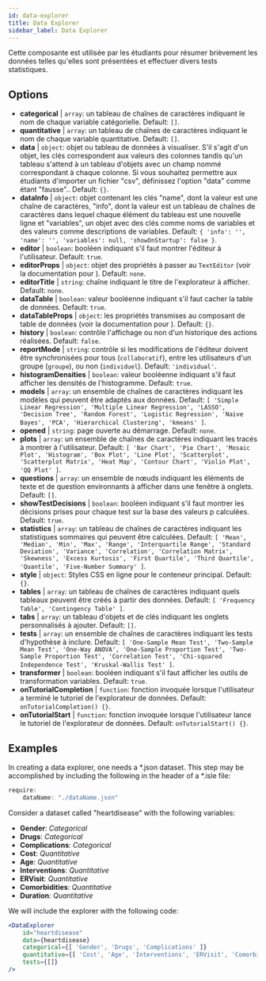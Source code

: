 ```yaml
---
id: data-explorer 
title: Data Explorer
sidebar_label: Data Explorer
---
```


Cette composante est utilisée par les étudiants pour résumer brièvement les données telles qu'elles sont présentées et effectuer divers tests statistiques.

## Options

* __categorical__ | `array`: un tableau de chaînes de caractères indiquant le nom de chaque variable catégorielle. Default: `[]`.
* __quantitative__ | `array`: un tableau de chaînes de caractères indiquant le nom de chaque variable quantitative. Default: `[]`.
* __data__ | `object`: objet ou tableau de données à visualiser. S'il s'agit d'un objet, les clés correspondent aux valeurs des colonnes tandis qu'un tableau s'attend à un tableau d'objets avec un champ nommé correspondant à chaque colonne. Si vous souhaitez permettre aux étudiants d'importer un fichier "csv", définissez l'option "data" comme étant "fausse".. Default: `{}`.
* __dataInfo__ | `object`: objet contenant les clés \"name", dont la valeur est une chaîne de caractères, \"info", dont la valeur est un tableau de chaînes de caractères dans lequel chaque élément du tableau est une nouvelle ligne et \"variables", un objet avec des clés comme noms de variables et des valeurs comme descriptions de variables. Default: `{
  'info': '',
  'name': '',
  'variables': null,
  'showOnStartup': false
}`.
* __editor__ | `boolean`: booléen indiquant s'il faut montrer l'éditeur à l'utilisateur. Default: `true`.
* __editorProps__ | `object`: objet des propriétés à passer au `TextEditor` (voir la documentation pour <TextEditor />). Default: `none`.
* __editorTitle__ | `string`: chaîne indiquant le titre de l'explorateur à afficher. Default: `none`.
* __dataTable__ | `boolean`: valeur booléenne indiquant s'il faut cacher la table de données. Default: `true`.
* __dataTableProps__ | `object`: les propriétés transmises au composant de table de données (voir la documentation pour <DataTable />). Default: `{}`.
* __history__ | `boolean`: contrôle l'affichage ou non d'un historique des actions réalisées. Default: `false`.
* __reportMode__ | `string`: contrôle si les modifications de l'éditeur doivent être synchronisées pour tous (`collaboratif`), entre les utilisateurs d'un groupe (`groupe`), ou non (`individuel`). Default: `'individual'`.
* __histogramDensities__ | `boolean`: valeur booléenne indiquant s'il faut afficher les densités de l'histogramme. Default: `true`.
* __models__ | `array`: un ensemble de chaînes de caractères indiquant les modèles qui peuvent être adaptés aux données. Default: `[
  'Simple Linear Regression',
  'Multiple Linear Regression',
  'LASSO',
  'Decision Tree',
  'Random Forest',
  'Logistic Regression',
  'Naive Bayes',
  'PCA',
  'Hierarchical Clustering',
  'kmeans'
]`.
* __opened__ | `string`: page ouverte au démarrage. Default: `none`.
* __plots__ | `array`: un ensemble de chaînes de caractères indiquant les tracés à montrer à l'utilisateur. Default: `[
  'Bar Chart',
  'Pie Chart',
  'Mosaic Plot',
  'Histogram',
  'Box Plot',
  'Line Plot',
  'Scatterplot',
  'Scatterplot Matrix',
  'Heat Map',
  'Contour Chart',
  'Violin Plot',
  'QQ Plot'
]`.
* __questions__ | `array`: un ensemble de nœuds indiquant les éléments de texte et de question environnants à afficher dans une fenêtre à onglets. Default: `[]`.
* __showTestDecisions__ | `boolean`: booléen indiquant s'il faut montrer les décisions prises pour chaque test sur la base des valeurs p calculées. Default: `true`.
* __statistics__ | `array`: un tableau de chaînes de caractères indiquant les statistiques sommaires qui peuvent être calculées. Default: `[
  'Mean',
  'Median',
  'Min',
  'Max',
  'Range',
  'Interquartile Range',
  'Standard Deviation',
  'Variance',
  'Correlation',
  'Correlation Matrix',
  'Skewness',
  'Excess Kurtosis',
  'First Quartile',
  'Third Quartile',
  'Quantile',
  'Five-Number Summary'
]`.
* __style__ | `object`: Styles CSS en ligne pour le conteneur principal. Default: `{}`.
* __tables__ | `array`: un tableau de chaînes de caractères indiquant quels tableaux peuvent être créés à partir des données. Default: `[
  'Frequency Table',
  'Contingency Table'
]`.
* __tabs__ | `array`: un tableau d'objets et de clés indiquant les onglets personnalisés à ajouter. Default: `[]`.
* __tests__ | `array`: un ensemble de chaînes de caractères indiquant les tests d'hypothèse à inclure. Default: `[
  'One-Sample Mean Test',
  'Two-Sample Mean Test',
  'One-Way ANOVA',
  'One-Sample Proportion Test',
  'Two-Sample Proportion Test',
  'Correlation Test',
  'Chi-squared Independence Test',
  'Kruskal-Wallis Test'
]`.
* __transformer__ | `boolean`: booléen indiquant s'il faut afficher les outils de transformation variables. Default: `true`.
* __onTutorialCompletion__ | `function`: fonction invoquée lorsque l'utilisateur a terminé le tutoriel de l'explorateur de données. Default: `onTutorialCompletion() {}`.
* __onTutorialStart__ | `function`: fonction invoquée lorsque l'utilisateur lance le tutoriel de l'explorateur de données. Default: `onTutorialStart() {}`.


## Examples

In creating a data explorer, one needs a *.json dataset. This step may be accomplished by including the following in the header of a *.isle file:

```js
require:
    dataName: "./dataName.json"
```

Consider a dataset called "heartdisease" with the following variables:
* __Gender__: _Categorical_
* __Drugs__: _Categorical_
* __Complications__: _Categorical_
* __Cost__: _Quantitative_
* __Age__: _Quantitative_
* __Interventions__: _Quantitative_
* __ERVisit__: _Quantitative_
* __Comorbidities__: _Quantitative_
* __Duration__: _Quantitative_

We will include the explorer with the following code:

```jsx live
<DataExplorer 
    id="heartdisease"
    data={heartdisease} 
    categorical={[ 'Gender', 'Drugs', 'Complications' ]}
    quantitative={[ 'Cost', 'Age', 'Interventions', 'ERVisit', 'Comorbidities', 'Duration' ]}
    tests={[]}
/>
```



